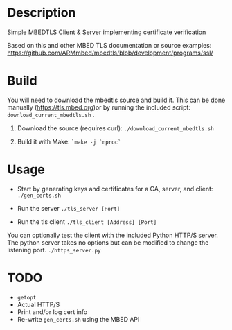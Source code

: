 # Description
Simple MBEDTLS Client & Server implementing certificate verification

Based on this and other MBED TLS documentation or source examples:
<https://github.com/ARMmbed/mbedtls/blob/development/programs/ssl/>

# Build
You will need to download the mbedtls source and build it. This can be done 
manually (<https://tls.mbed.org>)or by running the included script:
`download_current_mbedtls.sh` .

1. Download the source (requires curl):
`./download_current_mbedtls.sh`

4. Build it with Make:
``` `make -j `nproc` ```

# Usage
* Start by generating keys and certificates for a CA, server, and client:
`./gen_certs.sh`

* Run the server
`./tls_server [Port]`

* Run the tls client
`./tls_client [Address] [Port]`

You can optionally test the client with the included Python HTTP/S server.
The python server takes no options but can be modified to change the listening
port.
`./https_server.py`

# TODO
* `getopt`
* Actual HTTP/S
* Print and/or log cert info
* Re-write `gen_certs.sh` using the MBED API
